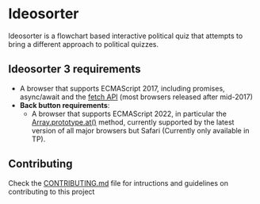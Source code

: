 # Ideosorter
Ideosorter is a flowchart based interactive political quiz that attempts to bring a different approach to political quizzes.

## Ideosorter 3 requirements
 - A browser that supports ECMAScript 2017, including promises, async/await and the [fetch API](https://developer.mozilla.org/en-US/docs/Web/API/Fetch_API) (most browsers released after mid-2017)
 - **Back button requirements**:
   - A browser that supports ECMAScript 2022, in particular the [Array.prototype.at()](https://developer.mozilla.org/en-US/docs/Web/JavaScript/Reference/Global_Objects/Array/at) method, currently supported by the latest version of all major browsers but Safari (Currently only available in TP).

## Contributing
 Check the [CONTRIBUTING.md](https://github.com/Ideosorter/ideosorter.github.io/blob/master/CONTRIBUTING.md) file for intructions and guidelines on contributing to this project
